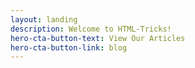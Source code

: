 ```yaml
---
layout: landing
description: Welcome to HTML-Tricks!
hero-cta-button-text: View Our Articles
hero-cta-button-link: blog
---
```

